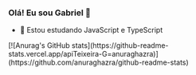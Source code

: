 ### Olá! Eu sou Gabriel 👋

- 🌱 Estou estudando JavaScript e TypeScript

<div>
[![Anurag's GitHub stats](https://github-readme-stats.vercel.app/apiTeixeira-G=anuraghazra)](https://github.com/anuraghazra/github-readme-stats)
</div>
